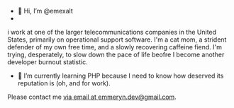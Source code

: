 - 👋 Hi, I’m @emexalt
- 

  i work at one of the larger telecommunications companies in the United States, primarily on operational support software. I'm a cat mom, a strident defender of my own free time, and a slowly recovering caffeine fiend. I'm trying, desperately, to slow down the pace of life beofre I become another developer burnout statistic.
- 🌱 I’m currently learning PHP because I need to know how deserved its reputation is (oh, and for work).

Please contact me [via email at emmeryn.dev@gmail.com](emmeryn.dev@gmail.com).

<!---
emexalt/emexalt is a ✨ special ✨ repository because its `README.md` (this file) appears on your GitHub profile.
You can click the Preview link to take a look at your changes.
--->
